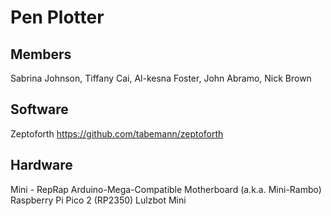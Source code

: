 # Pen Plotter

## Members
Sabrina Johnson, Tiffany Cai, Al-kesna Foster, John Abramo, Nick Brown

## Software
Zeptoforth
https://github.com/tabemann/zeptoforth

## Hardware
Mini - RepRap Arduino-Mega-Compatible Motherboard (a.k.a. Mini-Rambo)
Raspberry Pi Pico 2 (RP2350)
Lulzbot Mini
